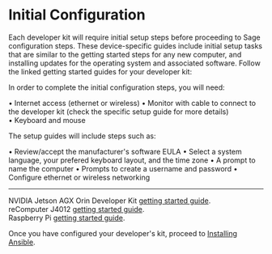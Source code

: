 # Initial Configuration

Each developer kit will require initial setup steps before proceeding to Sage configuration steps. These device-specific guides include initial setup tasks that are similar to the getting started steps for any new computer, and installing updates for the operating system and associated software. Follow the linked getting started guides for your developer kit:   

In order to complete the initial configuration steps, you will need:

• Internet access (ethernet or wireless)
• Monitor with cable to connect to the developer kit (check the specific setup guide for more details)
• Keyboard and mouse

The setup guides will include steps such as:

• Review/accept the manufacturer's software EULA
• Select a system language, your prefered keyboard layout, and the time zone
• A prompt to name the computer
• Prompts to create a username and password
• Configure ethernet or wireless networking

---

NVIDIA Jetson AGX Orin Developer Kit [getting started guide](https://developer.nvidia.com/embedded/learn/get-started-jetson-agx-orin-devkit).   
reComputer J4012 [getting started guide](https://wiki.seeedstudio.com/reComputer_J30_40_with_Jetson_getting_start/).  
Raspberry Pi [getting started guide](https://www.raspberrypi.com/documentation/computers/getting-started.html).       


Once you have configured your developer's kit, proceed to [Installing Ansible](./installing_ansible.md).
